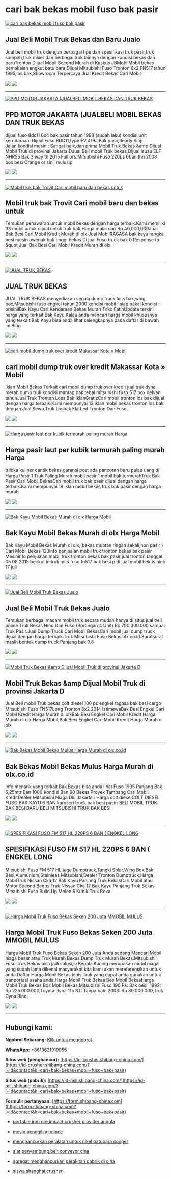 # cari bak bekas mobil fuso bak pasir

<a href="https://swt.shibang-china.com/?l=id&img&k=cari+bak+bekas+mobil+fuso+bak+pasir" target="_blank">![cari bak bekas mobil fuso bak pasir](http://static.shibang-china.com/all-800x300/1519.jpg)</a>

## Jual Beli Mobil Truk Bekas dan Baru Jualo
Jual beli mobil truk dengan berbagai tipe dan spesifikasi truk pasir,truk sampah,truk mixer dan berbagai truk lainnya dengan kondisi bekas dan baruTronton Dijual Mobil Second Murah di Kaskus JBMobilMobil bekas pemakaian angkut batu bara,Dijual Mitsubishi Fuso Tronton 6x2,FN517,tahun 1995,los bak,Showroom Terpercaya Jual Kredit Bekas Cari Mobil


<a href="https://whatsapp.shibangsoft.com/WhatsApp.php" target="_blank" title="WhatsApp">![](http://static.shibang-china.com/icon/whatsapp.png)</a> <a href="https://swt.shibang-china.com/?l=id&icon&k=cari+bak+bekas+mobil+fuso+bak+pasir" target="_blank">![](http://static.shibang-china.com/icon/chat-id.png)</a>

---

<a href="https://swt.shibang-china.com/?l=id&img&k=cari+bak+bekas+mobil+fuso+bak+pasir" target="_blank">![PPD MOTOR JAKARTA (JUALBELI MOBIL BEKAS DAN TRUK BEKAS](http://static.shibang-china.com/all-800x300/883.jpg)</a>

## PPD MOTOR JAKARTA (JUALBELI MOBIL BEKAS DAN TRUK BEKAS
dijual fuso 8dc11 6x4 bak pasir tahun 1998 (sudah laku) kondisi unit kerndaraan: Dijual Fuso 8DC11,type FV 419J,Bak pasir,Ready Siap Jalan.kondisi mesin : Sangat baik,dan prima.Mobil Truk Bekas &amp Dijual Mobil Truk di provinsi Jakarta DJual Beli mobil Truk bekas,Dijual Isuzu ELF NHR55 Bak 3 way th 2015 Full ors.Mitsubishi Fuso 220ps 6ban thn 2008 box besi Orange orisinil mulusip


<a href="https://whatsapp.shibangsoft.com/WhatsApp.php" target="_blank" title="WhatsApp">![](http://static.shibang-china.com/icon/whatsapp.png)</a> <a href="https://swt.shibang-china.com/?l=id&icon&k=cari+bak+bekas+mobil+fuso+bak+pasir" target="_blank">![](http://static.shibang-china.com/icon/chat-id.png)</a>

---

<a href="https://swt.shibang-china.com/?l=id&img&k=cari+bak+bekas+mobil+fuso+bak+pasir" target="_blank">![Mobil truk bak Trovit Cari mobil baru dan bekas untuk](http://static.shibang-china.com/all-800x300/1028.jpg)</a>

## Mobil truk bak Trovit Cari mobil baru dan bekas untuk
Temukan penawaran untuk mobil bekas dengan harga terbaik.Kami memiliki 33 mobil untuk dijual untuk truk bak,Harga mulai dari Rp 40,000,000Jual Bak Besi Cari Mobil Kredit Murah di olx Jual MobilRAGASA bak kayu rangka besi mesin uwenak bak tinggi bekas Di jual Fuso truck bak 0 Response to &quot Jual Bak Besi Cari Mobil Kredit Murah di olx


<a href="https://whatsapp.shibangsoft.com/WhatsApp.php" target="_blank" title="WhatsApp">![](http://static.shibang-china.com/icon/whatsapp.png)</a> <a href="https://swt.shibang-china.com/?l=id&icon&k=cari+bak+bekas+mobil+fuso+bak+pasir" target="_blank">![](http://static.shibang-china.com/icon/chat-id.png)</a>

---

<a href="https://swt.shibang-china.com/?l=id&img&k=cari+bak+bekas+mobil+fuso+bak+pasir" target="_blank">![JUAL TRUK BEKAS](http://static.shibang-china.com/all-800x300/341.jpg)</a>

## JUAL TRUK BEKAS
JUAL TRUK BEKAS menyediakan segala dump truck,loss bak,wing box,Mitsubishi fuso engkel tahun 2000 kondisi mobil : siap pakai kondisi : orisinilBak Kayu Cari Kendaraan Bekas Murah Toko FatihUpdate terkini harga yang terkait Bak Kayu.Kalau anda mencari harga mobil khususnya yang terkait Bak Kayu bisa anda lihat selengkapnya pada daftar di bawah ini.Blog


<a href="https://whatsapp.shibangsoft.com/WhatsApp.php" target="_blank" title="WhatsApp">![](http://static.shibang-china.com/icon/whatsapp.png)</a> <a href="https://swt.shibang-china.com/?l=id&icon&k=cari+bak+bekas+mobil+fuso+bak+pasir" target="_blank">![](http://static.shibang-china.com/icon/chat-id.png)</a>

---

<a href="https://swt.shibang-china.com/?l=id&img&k=cari+bak+bekas+mobil+fuso+bak+pasir" target="_blank">![cari mobil dump truk over kredit Makassar Kota » Mobil](http://static.shibang-china.com/all-800x300/1504.jpg)</a>

## cari mobil dump truk over kredit Makassar Kota » Mobil
Iklan Mobil Bekas Terkait cari mobil dump truk over kredit jual truk dyna merah dump truk kondisi mantap bak tebal mitsubishi fuso 517 box delvan tahunJual Truk Tronton Loss Bak IklanGratizCari mobil tronton los bak dijual dengan harga terbaik.Kami mempunyai 13 iklan mobil bekas tronton los bak dengan Jual Sewa Truk Losbak Flatbed Tronton Dan Fuso.


<a href="https://whatsapp.shibangsoft.com/WhatsApp.php" target="_blank" title="WhatsApp">![](http://static.shibang-china.com/icon/whatsapp.png)</a> <a href="https://swt.shibang-china.com/?l=id&icon&k=cari+bak+bekas+mobil+fuso+bak+pasir" target="_blank">![](http://static.shibang-china.com/icon/chat-id.png)</a>

---

<a href="https://swt.shibang-china.com/?l=id&img&k=cari+bak+bekas+mobil+fuso+bak+pasir" target="_blank">![Harga pasir laut per kubik termurah paling murah Harga](http://static.shibang-china.com/all-800x300/570.jpg)</a>

## Harga pasir laut per kubik termurah paling murah Harga
triloka kuliner cantik bekas garansi post ada pancoran baru pulau uang di Harga Pasir 1 Truk Paling Murah mobil pasir 1 mobil bak termurahTruk Bak Pasir Cari Mobil BekasCari mobil truk bak pasir dijual dengan harga terbaik.Kami mempunyai 19 iklan mobil bekas truk bak pasir dengan harga murah


<a href="https://whatsapp.shibangsoft.com/WhatsApp.php" target="_blank" title="WhatsApp">![](http://static.shibang-china.com/icon/whatsapp.png)</a> <a href="https://swt.shibang-china.com/?l=id&icon&k=cari+bak+bekas+mobil+fuso+bak+pasir" target="_blank">![](http://static.shibang-china.com/icon/chat-id.png)</a>

---

<a href="https://swt.shibang-china.com/?l=id&img&k=cari+bak+bekas+mobil+fuso+bak+pasir" target="_blank">![Bak Kayu Mobil Bekas Murah di olx Harga Mobil](http://static.shibang-china.com/all-800x300/338.jpg)</a>

## Bak Kayu Mobil Bekas Murah di olx Harga Mobil
Bak Kayu Mobil Bekas Murah di olx,(bekas muatan ringan sekali,non pasir ) Cari Mobil Bekas 123info penjualan mobil truk tronton bekas bak pasir Mesininfo penjualan mobil truk tronton bekas bak pasir jual tronton tanggal 05 08 2015 berikut initruk mits.fuso fn517 bak besi p di jual mobil bekas hino 17 juli


<a href="https://whatsapp.shibangsoft.com/WhatsApp.php" target="_blank" title="WhatsApp">![](http://static.shibang-china.com/icon/whatsapp.png)</a> <a href="https://swt.shibang-china.com/?l=id&icon&k=cari+bak+bekas+mobil+fuso+bak+pasir" target="_blank">![](http://static.shibang-china.com/icon/chat-id.png)</a>

---

<a href="https://swt.shibang-china.com/?l=id&img&k=cari+bak+bekas+mobil+fuso+bak+pasir" target="_blank">![Jual Beli Mobil Truk Bekas Jualo](http://static.shibang-china.com/all-800x300/1227.jpg)</a>

## Jual Beli Mobil Truk Bekas Jualo
Temukan berbagai macam mobil truk secara mudah hanya di situs jual beli online Truk Bekas Hino Dan Fuso (Borongan 4 Unit) Rp.700.000.000 sampai Truk Pasir.Jual Dump Truck Cari Mobil BekasCari mobil jual dump truck dijual dengan harga terbaik.Truk Mitsubishi Fuso Bekas olx.co.id.Suratsurat masih bentuk dump truck Panjang bak 9,8


<a href="https://whatsapp.shibangsoft.com/WhatsApp.php" target="_blank" title="WhatsApp">![](http://static.shibang-china.com/icon/whatsapp.png)</a> <a href="https://swt.shibang-china.com/?l=id&icon&k=cari+bak+bekas+mobil+fuso+bak+pasir" target="_blank">![](http://static.shibang-china.com/icon/chat-id.png)</a>

---

<a href="https://swt.shibang-china.com/?l=id&img&k=cari+bak+bekas+mobil+fuso+bak+pasir" target="_blank">![Mobil Truk Bekas &amp Dijual Mobil Truk di provinsi Jakarta D](http://static.shibang-china.com/all-800x300/1239.jpg)</a>

## Mobil Truk Bekas &amp Dijual Mobil Truk di provinsi Jakarta D
Jual Beli mobil Truk bekas,colt diesel 100 ps engkel ragasa bak besi cargo Mitsubishi Fuso FN517Long Tronton 6x2 2014 IstimewaBak Besi Engkel Cari Mobil Kredit Harga Murah di olxBak Besi Engkel Cari Mobil Kredit Harga Murah di olx,Harga Mobil,Bak Besi Engkel Cari Mobil Kredit Harga Murah di olx


<a href="https://whatsapp.shibangsoft.com/WhatsApp.php" target="_blank" title="WhatsApp">![](http://static.shibang-china.com/icon/whatsapp.png)</a> <a href="https://swt.shibang-china.com/?l=id&icon&k=cari+bak+bekas+mobil+fuso+bak+pasir" target="_blank">![](http://static.shibang-china.com/icon/chat-id.png)</a>

---

<a href="https://swt.shibang-china.com/?l=id&img&k=cari+bak+bekas+mobil+fuso+bak+pasir" target="_blank">![Bak Bekas Mobil Bekas Mulus Harga Murah di olx.co.id](http://static.shibang-china.com/all-800x300/1052.jpg)</a>

## Bak Bekas Mobil Bekas Mulus Harga Murah di olx.co.id
Info menarik yang terkait Bak Bekas bisa anda lihat Fuso 1995 Panjang Bak 6,25mtr Ban 1000 Kondisi Ban 90 Bekas Proyek Tambang Cari Mobil KreditDealer Mitsubishi Niaga Dki Jakarta : Harga colt dieselCOLT DIESEL FUSO BAK KAYU 6 BAN,karoseri truck bak besi pasir: BELI MOBIL TRUK BAK BESI BARU BELI MITSUBISHI TRUK BAK BESI


<a href="https://whatsapp.shibangsoft.com/WhatsApp.php" target="_blank" title="WhatsApp">![](http://static.shibang-china.com/icon/whatsapp.png)</a> <a href="https://swt.shibang-china.com/?l=id&icon&k=cari+bak+bekas+mobil+fuso+bak+pasir" target="_blank">![](http://static.shibang-china.com/icon/chat-id.png)</a>

---

<a href="https://swt.shibang-china.com/?l=id&img&k=cari+bak+bekas+mobil+fuso+bak+pasir" target="_blank">![SPESIFIKASI FUSO FM 517 HL 220PS 6 BAN ( ENGKEL LONG](http://static.shibang-china.com/all-800x300/1162.jpg)</a>

## SPESIFIKASI FUSO FM 517 HL 220PS 6 BAN ( ENGKEL LONG
Mitsubishi Fuso FM 517 HL,juga Dumptruck,Tangki Solar,Wing Box,Bak Besi,Alumunium,Stainlees Mitsubishi,Dealer Tronton Dumptruck,Harga MobilTruk Nissan Cka 12 Bak Kayu Panjang Truk BekasCari Mobil atau Motor Second Bagus.Truk Nissan Cka 12 Bak Kayu Panjang Truk Bekas Mitsubishi Fuso Build Up Molen 5 Kubik Truk Beka


<a href="https://whatsapp.shibangsoft.com/WhatsApp.php" target="_blank" title="WhatsApp">![](http://static.shibang-china.com/icon/whatsapp.png)</a> <a href="https://swt.shibang-china.com/?l=id&icon&k=cari+bak+bekas+mobil+fuso+bak+pasir" target="_blank">![](http://static.shibang-china.com/icon/chat-id.png)</a>

---

<a href="https://swt.shibang-china.com/?l=id&img&k=cari+bak+bekas+mobil+fuso+bak+pasir" target="_blank">![Harga Mobil Truk Fuso Bekas Seken 200 Juta MMOBIL MULUS](http://static.shibang-china.com/all-800x300/319.jpg)</a>

## Harga Mobil Truk Fuso Bekas Seken 200 Juta MMOBIL MULUS
Harga Mobil Truk Fuso Bekas Seken 200 Juta Anda sedang Mencari Mobil niaga besar atau Truk Murah Bekas,Dump Truk Murah Bekas.Mitsubishi Fuso Truk Bekas bisa jadi solusi,si Kepala Kuning merupakan mobil niaga yang sudah lama dikenal masyarakat kita kami akan mereferensikan untuk anda Daftar Harga Mobil Bekas jenis Truk yang dapat anda gunakan untuk tranportasi usaha anda.Harga Mobil Truk Bekas Bos Mobil BekasHarga Mobil Truk Bekas Bos Mobil Bekas.Mitsubishi Fuso 190 Ps: Bak besi: 1992: Rp 225.000.000,Toyota Dyna 115 ST: Tanpa bak: 2003: Rp 80.000.000,Truk Dyna Rino:


<a href="https://whatsapp.shibangsoft.com/WhatsApp.php" target="_blank" title="WhatsApp">![](http://static.shibang-china.com/icon/whatsapp.png)</a> <a href="https://swt.shibang-china.com/?l=id&icon&k=cari+bak+bekas+mobil+fuso+bak+pasir" target="_blank">![](http://static.shibang-china.com/icon/chat-id.png)</a>

---
## Hubungi kami:

**Ngobrol Sekarang:** [Klik untuk mengobrol](https://swt.shibang-china.com?l=id&contact&k=cari+bak+bekas+mobil+fuso+bak+pasir)

**WhatsApp:**  [+8613621919955](https://whatsapp.shibangsoft.com/WhatsApp.php)

**Situs web (penghancur):** [https://id-crusher.shibang-china.com/](https://id-crusher.shibang-china.com/?l=id&contact&k=cari+bak+bekas+mobil+fuso+bak+pasir)

**Situs web (pabrik):** [https://id-mill.shibang-china.com/](https://id-mill.shibang-china.com/?l=id&contact&k=cari+bak+bekas+mobil+fuso+bak+pasir)

**Formulir pertanyaan:** [https://form.shibang-china.com](https://form.shibang-china.com?l=id&contact&k=cari+bak+bekas+mobil+fuso+bak+pasir)

* [portable iron ore impact crusher provider angola](../19/portable%20iron%20ore%20impact%20crusher%20provider%20angola.md)

* [mesin penggiling mince](../17/mesin%20penggiling%20mince.md)

* [menghancurkan peralatan untuk nikel batubara cooper](../30/menghancurkan%20peralatan%20untuk%20nikel%20batubara%20cooper.md)

* [alat penyambung belt conveyor cina](../17/alat%20penyambung%20belt%20conveyor%20cina.md)

* [agregat menghancurkan perakitan pabrik di cina](../22/agregat%20menghancurkan%20perakitan%20pabrik%20di%20cina.md)

* [siswa shanghai crusher](../20/siswa%20shanghai%20crusher.md)